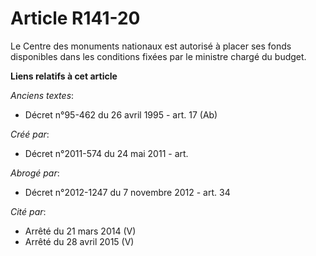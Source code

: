 # Article R141-20

Le Centre des monuments nationaux est autorisé à placer ses fonds disponibles dans les conditions fixées par le ministre
chargé du budget.

**Liens relatifs à cet article**

_Anciens textes_:

  - Décret n°95-462 du 26 avril 1995 - art. 17 (Ab)

_Créé par_:

  - Décret n°2011-574 du 24 mai 2011  - art.

_Abrogé par_:

  - Décret n°2012-1247 du 7 novembre 2012 - art. 34

_Cité par_:

  - Arrêté du 21 mars 2014 (V)
  - Arrêté du 28 avril 2015 (V)
